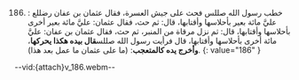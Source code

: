 186. خطب رسول الله صللس فحث على جيش العسرة، فقال عثمان بن عفان رضللع : عليَّ مائة بعير بأحلاسها وأقتابها، قال: ثم حث، فقال عثمان: عليَّ مائة بعير أخرى بأحلاسها وأقتابها، قال: ثم نزل مرقاة من المنبر، ثم حث، فقال عثمان بن عفان: عليَّ مائة أخرى بأحلاسها وأقتابها، قال فرأيت رسول الله صللس**قال بيده هكذا يحركها**، **وأخرج يده كالمتعجب**: (ما على عثمان ما عمل بعد هذا).
{: value="186" }

--vid:{attach}v_186.webm--
